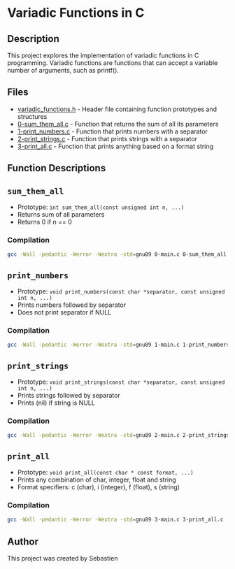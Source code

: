 # Variadic Functions in C

## Description
This project explores the implementation of variadic functions in C programming. Variadic functions are functions that can accept a variable number of arguments, such as printf().

## Files
* [variadic_functions.h](./variadic_functions.h) - Header file containing function prototypes and structures
* [0-sum_them_all.c](./0-sum_them_all.c) - Function that returns the sum of all its parameters
* [1-print_numbers.c](./1-print_numbers.c) - Function that prints numbers with a separator
* [2-print_strings.c](./2-print_strings.c) - Function that prints strings with a separator
* [3-print_all.c](./3-print_all.c) - Function that prints anything based on a format string

## Function Descriptions

## `sum_them_all`
* Prototype: `int sum_them_all(const unsigned int n, ...)`
* Returns sum of all parameters
* Returns 0 if n == 0

### Compilation
```bash
gcc -Wall -pedantic -Werror -Wextra -std=gnu89 0-main.c 0-sum_them_all.c -o a
```

## `print_numbers`
* Prototype: `void print_numbers(const char *separator, const unsigned int n, ...)`
* Prints numbers followed by separator
* Does not print separator if NULL

### Compilation
```bash
gcc -Wall -pedantic -Werror -Wextra -std=gnu89 1-main.c 1-print_numbers.c -o b
```

## `print_strings`
* Prototype: `void print_strings(const char *separator, const unsigned int n, ...)`
* Prints strings followed by separator
* Prints (nil) if string is NULL

### Compilation
```bash
gcc -Wall -pedantic -Werror -Wextra -std=gnu89 2-main.c 2-print_strings.c -o c
```

## `print_all`
* Prototype: `void print_all(const char * const format, ...)`
* Prints any combination of char, integer, float and string
* Format specifiers: c (char), i (integer), f (float), s (string)

### Compilation
```bash
gcc -Wall -pedantic -Werror -Wextra -std=gnu89 3-main.c 3-print_all.c -o d
```

## Author

This project was created by Sebastien
